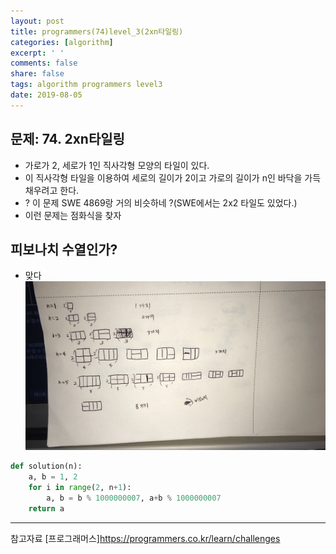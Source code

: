 ```yaml
---
layout: post
title: programmers(74)level_3(2xn타일링)
categories: [algorithm]
excerpt: ' '
comments: false
share: false
tags: algorithm programmers level3
date: 2019-08-05
---
```


## 문제: 74. 2xn타일링

- 가로가 2, 세로가 1인 직사각형 모양의 타일이 있다.
- 이 직사각형 타일을 이용하여 세로의 길이가 2이고 가로의 길이가 n인 바닥을 가득 채우려고 한다.
- ? 이 문제 SWE 4869랑 거의 비슷하네 ?(SWE에서는 2x2 타일도 있었다.)
- 이런 문제는 점화식을 찾자

## 피보나치 수열인가?

- 맞다
  ![No Image](/assets/posts/20190805/1.png)

```python
def solution(n):
    a, b = 1, 2
    for i in range(2, n+1):
        a, b = b % 1000000007, a+b % 1000000007
    return a

```

---

참고자료
[프로그래머스]<https://programmers.co.kr/learn/challenges>
